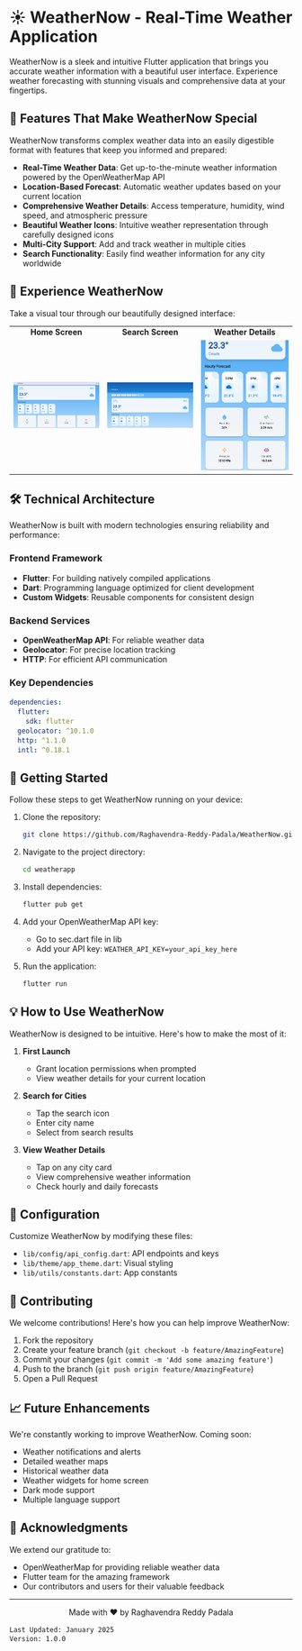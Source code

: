 # ☀️ WeatherNow - Real-Time Weather Application

WeatherNow is a sleek and intuitive Flutter application that brings you accurate weather information with a beautiful user interface. Experience weather forecasting with stunning visuals and comprehensive data at your fingertips.

## 🌈 Features That Make WeatherNow Special

WeatherNow transforms complex weather data into an easily digestible format with features that keep you informed and prepared:

- **Real-Time Weather Data**: Get up-to-the-minute weather information powered by the OpenWeatherMap API
- **Location-Based Forecast**: Automatic weather updates based on your current location
- **Comprehensive Weather Details**: Access temperature, humidity, wind speed, and atmospheric pressure
- **Beautiful Weather Icons**: Intuitive weather representation through carefully designed icons
- **Multi-City Support**: Add and track weather in multiple cities
- **Search Functionality**: Easily find weather information for any city worldwide

## 📱 Experience WeatherNow

Take a visual tour through our beautifully designed interface:

<div align="center">
  <table>
    <tr>
      <td align="center"><strong>Home Screen</strong></td>
      <td align="center"><strong>Search Screen</strong></td>
      <td align="center"><strong>Weather Details</strong></td>
    </tr>
    <tr>
      <td><img src="assets/home_screen.png" width="200"/></td>
      <td><img src="assets/search_screen.png" width="200"/></td>
      <td><img src="assets/image.png" width="200"/></td>
    </tr>
  </table>
</div>

## 🛠️ Technical Architecture

WeatherNow is built with modern technologies ensuring reliability and performance:

### Frontend Framework
- **Flutter**: For building natively compiled applications
- **Dart**: Programming language optimized for client development
- **Custom Widgets**: Reusable components for consistent design

### Backend Services
- **OpenWeatherMap API**: For reliable weather data
- **Geolocator**: For precise location tracking
- **HTTP**: For efficient API communication

### Key Dependencies
```yaml
dependencies:
  flutter:
    sdk: flutter
  geolocator: ^10.1.0
  http: ^1.1.0
  intl: ^0.18.1
```

## 🚀 Getting Started

Follow these steps to get WeatherNow running on your device:

1. Clone the repository:
   ```bash
   git clone https://github.com/Raghavendra-Reddy-Padala/WeatherNow.git
   ```

2. Navigate to the project directory:
   ```bash
   cd weatherapp
   ```

3. Install dependencies:
   ```bash
   flutter pub get
   ```

4. Add your OpenWeatherMap API key:
   - Go to sec.dart file in lib
   - Add your API key: `WEATHER_API_KEY=your_api_key_here`

5. Run the application:
   ```bash
   flutter run
   ```

## 💡 How to Use WeatherNow

WeatherNow is designed to be intuitive. Here's how to make the most of it:

1. **First Launch**
   - Grant location permissions when prompted
   - View weather details for your current location

2. **Search for Cities**
   - Tap the search icon
   - Enter city name
   - Select from search results

3. **View Weather Details**
   - Tap on any city card
   - View comprehensive weather information
   - Check hourly and daily forecasts

## 🔧 Configuration

Customize WeatherNow by modifying these files:
- `lib/config/api_config.dart`: API endpoints and keys
- `lib/theme/app_theme.dart`: Visual styling
- `lib/utils/constants.dart`: App constants

## 🤝 Contributing

We welcome contributions! Here's how you can help improve WeatherNow:

1. Fork the repository
2. Create your feature branch (`git checkout -b feature/AmazingFeature`)
3. Commit your changes (`git commit -m 'Add some amazing feature'`)
4. Push to the branch (`git push origin feature/AmazingFeature`)
5. Open a Pull Request

## 📈 Future Enhancements

We're constantly working to improve WeatherNow. Coming soon:
- Weather notifications and alerts
- Detailed weather maps
- Historical weather data
- Weather widgets for home screen
- Dark mode support
- Multiple language support

## 🙏 Acknowledgments

We extend our gratitude to:
- OpenWeatherMap for providing reliable weather data
- Flutter team for the amazing framework
- Our contributors and users for their valuable feedback

---

<p align="center">Made with ❤️ by Raghavendra Reddy Padala</p>

```
Last Updated: January 2025
Version: 1.0.0
```
